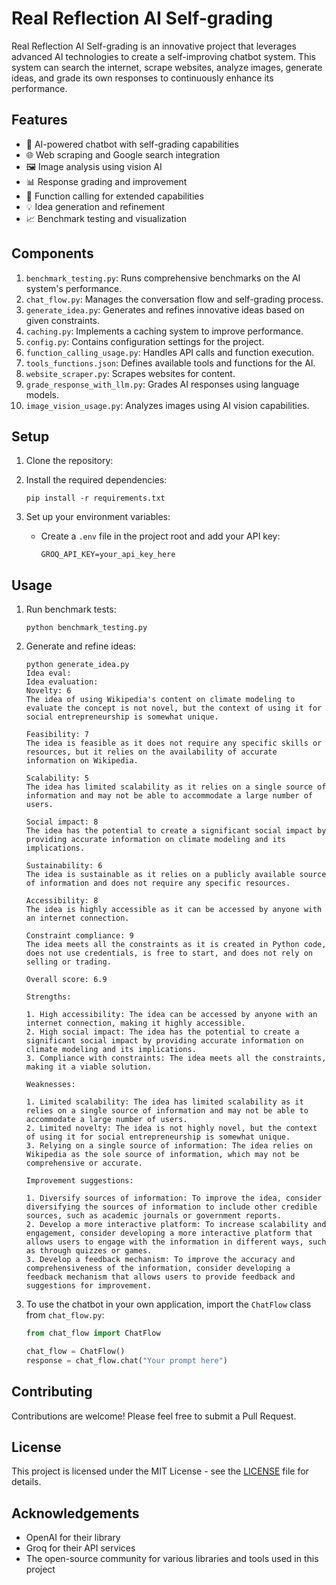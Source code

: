 # Real Reflection AI Self-grading

Real Reflection AI Self-grading is an innovative project that leverages advanced AI technologies to create a self-improving chatbot system. This system can search the internet, scrape websites, analyze images, generate ideas, and grade its own responses to continuously enhance its performance.

## Features

- 🤖 AI-powered chatbot with self-grading capabilities
- 🌐 Web scraping and Google search integration
- 🖼️ Image analysis using vision AI
- 📊 Response grading and improvement
- 🚀 Function calling for extended capabilities
- 💡 Idea generation and refinement
- 📈 Benchmark testing and visualization

## Components

1. `benchmark_testing.py`: Runs comprehensive benchmarks on the AI system's performance.
2. `chat_flow.py`: Manages the conversation flow and self-grading process.
3. `generate_idea.py`: Generates and refines innovative ideas based on given constraints.
4. `caching.py`: Implements a caching system to improve performance.
5. `config.py`: Contains configuration settings for the project.
6. `function_calling_usage.py`: Handles API calls and function execution.
7. `tools_functions.json`: Defines available tools and functions for the AI.
8. `website_scraper.py`: Scrapes websites for content.
9. `grade_response_with_llm.py`: Grades AI responses using language models.
10. `image_vision_usage.py`: Analyzes images using AI vision capabilities.

## Setup

1. Clone the repository:


2. Install the required dependencies:
   ```
   pip install -r requirements.txt
   ```

3. Set up your environment variables:
   - Create a `.env` file in the project root and add your API key:
     ```
     GROQ_API_KEY=your_api_key_here
     ```

## Usage

1. Run benchmark tests:
   ```
   python benchmark_testing.py
   ```

2. Generate and refine ideas:
   ```
   python generate_idea.py
   Idea eval:
   Idea evaluation:
   Novelty: 6
   The idea of using Wikipedia's content on climate modeling to evaluate the concept is not novel, but the context of using it for social entrepreneurship is somewhat unique.
   
   Feasibility: 7
   The idea is feasible as it does not require any specific skills or resources, but it relies on the availability of accurate information on Wikipedia.
   
   Scalability: 5
   The idea has limited scalability as it relies on a single source of information and may not be able to accommodate a large number of users.
   
   Social impact: 8
   The idea has the potential to create a significant social impact by providing accurate information on climate modeling and its implications.
   
   Sustainability: 6
   The idea is sustainable as it relies on a publicly available source of information and does not require any specific resources.
   
   Accessibility: 8
   The idea is highly accessible as it can be accessed by anyone with an internet connection.
   
   Constraint compliance: 9
   The idea meets all the constraints as it is created in Python code, does not use credentials, is free to start, and does not rely on selling or trading.
   
   Overall score: 6.9
   
   Strengths:
   
   1. High accessibility: The idea can be accessed by anyone with an internet connection, making it highly accessible.
   2. High social impact: The idea has the potential to create a significant social impact by providing accurate information on climate modeling and its implications.
   3. Compliance with constraints: The idea meets all the constraints, making it a viable solution.
   
   Weaknesses:
   
   1. Limited scalability: The idea has limited scalability as it relies on a single source of information and may not be able to accommodate a large number of users.
   2. Limited novelty: The idea is not highly novel, but the context of using it for social entrepreneurship is somewhat unique.
   3. Relying on a single source of information: The idea relies on Wikipedia as the sole source of information, which may not be comprehensive or accurate.
   
   Improvement suggestions:
   
   1. Diversify sources of information: To improve the idea, consider diversifying the sources of information to include other credible sources, such as academic journals or government reports.
   2. Develop a more interactive platform: To increase scalability and engagement, consider developing a more interactive platform that allows users to engage with the information in different ways, such as through quizzes or games.
   3. Develop a feedback mechanism: To improve the accuracy and comprehensiveness of the information, consider developing a feedback mechanism that allows users to provide feedback and suggestions for improvement.  
   ``` 

3. To use the chatbot in your own application, import the `ChatFlow` class from `chat_flow.py`:
   ```python
   from chat_flow import ChatFlow
   
   chat_flow = ChatFlow()
   response = chat_flow.chat("Your prompt here")
   ```

## Contributing

Contributions are welcome! Please feel free to submit a Pull Request.

## License

This project is licensed under the MIT License - see the [LICENSE](LICENSE) file for details.

## Acknowledgements

- OpenAI for their library
- Groq for their API services
- The open-source community for various libraries and tools used in this project
